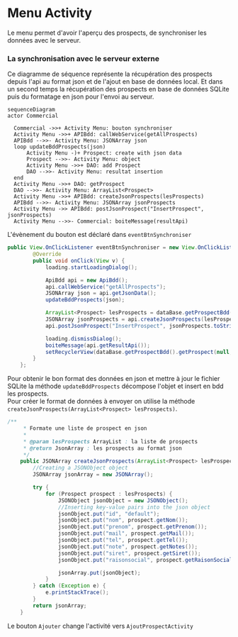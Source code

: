 # Menu Activity

Le menu permet d'avoir l'aperçu des prospects, de synchroniser les données avec le serveur.

### La synchronisation avec le serveur externe
Ce diagramme de séquence représente la récupération des prospects depuis l'api au format json et de l'ajout en base de données local.
Et dans un second temps la récupération des prospects en base de données SQLite puis du formatage en json pour l'envoi au serveur.

``` mermaid
sequenceDiagram
actor Commercial

  Commercial ->>+ Activity Menu: bouton synchroniser  
  Activity Menu ->>+ APIBdd: callWebService(getAllProspects)  
  APIBdd -->>- Activity Menu: JSONArray json
  loop updateBddProspects(json)
      Activity Menu -)+ Prospect: create with json data
      Prospect -->>- Activity Menu: object
      Activity Menu ->>+ DAO: add Prospect
      DAO -->>- Activity Menu: resultat insertion
  end
  Activity Menu ->>+ DAO: getProspect
  DAO -->>- Activity Menu: ArrayList<Prospect>
  Activity Menu ->>+ APIBdd: createJsonProspects(lesProspects)
  APIBdd -->>- Activity Menu: JSONArray jsonProspects
  Activity Menu ->> APIBdd: postJsonProspect("InsertProspect", jsonProspects)  
  Activity Menu -->>- Commercial: boiteMessage(resultApi)
```

L'évènement du bouton est déclaré dans `eventBtnSynchroniser`
```java
public View.OnClickListener eventBtnSynchroniser = new View.OnClickListener() {
        @Override
        public void onClick(View v) {
            loading.startLoadingDialog();

            ApiBdd api = new ApiBdd();
            api.callWebService("getAllProspects");
            JSONArray json = api.getJsonData();
            updateBddProspects(json);

            ArrayList<Prospect> lesProspects = dataBase.getProspectBdd().getProspect(null, null, null);//getAllProspects();
            JSONArray jsonProspects = api.createJsonProspects(lesProspects);
            api.postJsonProspect("InsertProspect", jsonProspects.toString());

            loading.dismissDialog();
            boiteMessage(api.getResultApi());
            setRecyclerView(dataBase.getProspectBdd().getProspect(null,null,null));
        }
    };
```

Pour obtenir le bon format des données en json et mettre à jour le fichier SQLite la méthode `updateBddProspects` décompose l'objet et insert en bdd les prospects.  
Pour créer le format de données à envoyer on utilise la méthode `createJsonProspects(ArrayList<Prospect> lesProspects)`.

```java
/**
     * Formate une liste de prospect en json
     *
     * @param lesProspects ArrayList : la liste de prospects
     * @return JsonArray : les prospects au format json
     */
    public JSONArray createJsonProspects(ArrayList<Prospect> lesProspects) {
        //Creating a JSONObject object
        JSONArray jsonArray = new JSONArray();

        try {
            for (Prospect prospect : lesProspects) {
                JSONObject jsonObject = new JSONObject();
                //Inserting key-value pairs into the json object
                jsonObject.put("id", "default");
                jsonObject.put("nom", prospect.getNom());
                jsonObject.put("prenom", prospect.getPrenom());
                jsonObject.put("mail", prospect.getMail());
                jsonObject.put("tel", prospect.getTel());
                jsonObject.put("note", prospect.getNotes());
                jsonObject.put("siret", prospect.getSiret());
                jsonObject.put("raisonsocial", prospect.getRaisonSocial());

                jsonArray.put(jsonObject);
            }
        } catch (Exception e) {
            e.printStackTrace();
        }
        return jsonArray;
    }
```

Le bouton `Ajouter` change l'activité vers `AjoutProspectActivity`